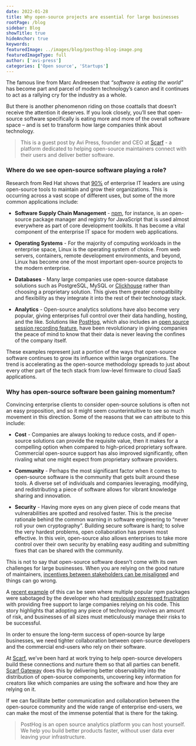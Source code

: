 ```yaml
---
date: 2022-01-28
title: Why open-source projects are essential for large businesses
rootPage: /blog
sidebar: Blog
showTitle: true
hideAnchor: true
keywords:
featuredImage: ../images/blog/posthog-blog-image.png
featuredImageType: full
author: ['avi-press']
categories: ['Open source', 'Startups']
---
```


The famous line from Marc Andreesen that _“software is eating the world”_ has become part and parcel of modern technology’s canon and it continues to act as a rallying cry for the industry as a whole.

But there is another phenomenon riding on those coattails that doesn’t receive the attention it deserves. If you look closely, you’ll see that open-source software specifically is eating more and more of the overall software space – and is set to transform how large companies think about technology.

> This is a guest post by Avi Press, founder and CEO at [Scarf](https://about.scarf.sh/scarf-gateway) - a platform dedicated to helping open-source maintainers connect with their users and deliver better software.

### Where do we see open-source software playing a role?

Research from Red Hat shows that [90%](https://www.redhat.com/rhdc/managed-files/rh-enterprise-open-source-report-f27565-202101-en.pdf) of enterprise IT leaders are using open-source tools to maintain and grow their organizations. This is occurring across a vast scope of different uses, but some of the more common applications include:

-   **Software Supply Chain Management** - [npm](https://www.npmjs.com/), for instance, is an open-source package manager and registry for JavaScript that is used almost everywhere as part of core development toolkits. It has become a vital component of the enterprise IT space for modern web applications.

-   **Operating Systems** - For the majority of computing workloads in the enterprise space, Linux is the operating system of choice. From web servers, containers, remote development environments, and beyond, Linux has become one of the most important open-source projects to the modern enterprise.

-   **Databases** - Many large companies use open-source database solutions such as PostgreSQL, MySQL or [Clickhouse](/docs/migrate/migrate-to-another-self-hosted-instance) rather than choosing a proprietary solution. This gives them greater compatibility and flexibility as they integrate it into the rest of their technology stack.

-   **Analytics** - Open-source analytics solutions have also become very popular, giving enterprises full control over their data handling, hosting, and the like. Solutions like [PostHog](https://posthog.com/), which also includes an [open source session recording feature](/blog/best-open-source-session-replay-tools), have been revolutionary in giving companies the peace of mind to know that their data is never leaving the confines of the company itself.

These examples represent just a portion of the ways that open-source software continues to grow its influence within large organizations. The trend is accelerating as the open-source methodology spreads to just about every other part of the tech stack from low-level firmware to cloud SaaS applications.

### Why has open-source software been gaining momentum?

Convincing enterprise clients to consider open-source solutions is often not an easy proposition, and so it might seem counterintuitive to see so much movement in this direction. Some of the reasons that we can attribute to this include:

-   **Cost** - Companies are always looking to reduce costs, and if open-source solutions can provide the requisite value, then it makes for a compelling option when compared to high-priced proprietary software. Commercial open-source support has also improved significantly, often rivaling what one might expect from proprietary software providers.

-   **Community** - Perhaps the most significant factor when it comes to open-source software is the community that gets built around these tools. A diverse set of individuals and companies leveraging, modifying, and redistributing a piece of software allows for vibrant knowledge sharing and innovation.

-   **Security** - Having more eyes on any given piece of code means that vulnerabilities are spotted and resolved faster. This is the precise rationale behind the common warning in software engineering to “never roll your own cryptography”. Building secure software is hard; to solve the very hardest problems, open collaboration has proven most effective. In this vein, open-source also allows enterprises to take more control over their own security by enabling easy auditing and submitting fixes that can be shared with the community.

This is not to say that open-source software doesn’t come with its own challenges for large businesses. When you are relying on the good nature of maintainers, [incentives between stakeholders can be misaligned](https://about.scarf.sh/post/package-registries-and-open-source) and things can go wrong.

A [recent example](https://www.bleepingcomputer.com/news/security/dev-corrupts-npm-libs-colors-and-faker-breaking-thousands-of-apps/) of this can be seen where multiple popular npm packages were sabotaged by the developer who had [previously expressed frustration](http://web.archive.org/web/20210704022108/https://github.com/Marak/faker.js/issues/1046) with providing free support to large companies relying on his code. This story highlights that adopting any piece of technology involves an amount of risk, and businesses of all sizes must meticulously manage their risks to be successful.

In order to ensure the long-term success of open-source by large businesses, we need tighter collaboration between open-source developers and the commercial end-users who rely on their software.

At [Scarf](https://about.scarf.sh/), we’ve been hard at work trying to help open-source developers build these connections and nurture them so that all parties can benefit. [Scarf Gateway](https://about.scarf.sh/scarf-gateway) does this by delivering better observability into the distribution of open-source components, uncovering key information for creators like which companies are using the software and how they are relying on it.

If we can facilitate better communication and collaboration between the open-source community and the wide range of enterprise end-users, we can make the most of the immense potential that is there for the taking.

> PostHog is an open source analytics platform you can host yourself. We help you build better products faster, without user data ever leaving your infrastructure.

<ArrayCTA />
